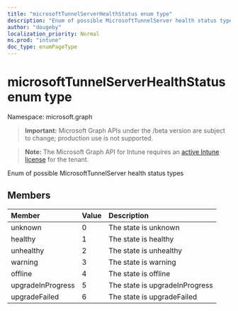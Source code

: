 ```yaml
---
title: "microsoftTunnelServerHealthStatus enum type"
description: "Enum of possible MicrosoftTunnelServer health status types"
author: "dougeby"
localization_priority: Normal
ms.prod: "intune"
doc_type: enumPageType
---
```


# microsoftTunnelServerHealthStatus enum type

Namespace: microsoft.graph

> **Important:** Microsoft Graph APIs under the /beta version are subject to change; production use is not supported.

> **Note:** The Microsoft Graph API for Intune requires an [active Intune license](https://go.microsoft.com/fwlink/?linkid=839381) for the tenant.

Enum of possible MicrosoftTunnelServer health status types

## Members
|Member|Value|Description|
|:---|:---|:---|
|unknown|0|The state is unknown|
|healthy|1|The state is healthy|
|unhealthy|2|The state is unhealthy|
|warning|3|The state is warning|
|offline|4|The state is offline|
|upgradeInProgress|5|The state is upgradeInProgress|
|upgradeFailed|6|The state is upgradeFailed|




